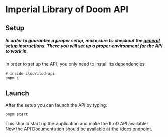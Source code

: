 # Imperial Library of Doom API

## Setup
<h5><i> 
    In order to guarantee a proper setup, make sure to checkout
    the <a href="../README.md#Setup">general setup instructions</a>.
    There you will set up a proper environment for the API to
    work in.
</i></h5>

In order to set up the API, you only need to install its dependencies:
```shell
# inside ilod/ilod-api
pnpm i
```

## Launch
After the setup you can launch the API by typing:
```shell
pnpm start
```
This should start up the application and make the ILoD API available!  
Now the API Documentation should be available at the 
[/docs](http://localhost:3000/docs) endpoint.